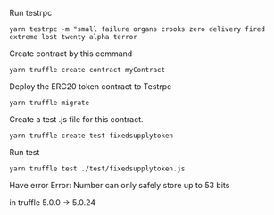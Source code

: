 Run testrpc

    yarn testrpc -m "small failure organs crooks zero delivery fired extreme lost twenty alpha terror

Create contract by this command

    yarn truffle create contract myContract

Deploy the ERC20 token contract to Testrpc

    yarn truffle migrate

Create a test .js file for this contract.

    yarn truffle create test fixedsupplytoken

Run test

    yarn truffle test ./test/fixedsupplytoken.js

Have error
Error: Number can only safely store up to 53 bits

in truffle 5.0.0 -> 5.0.24
